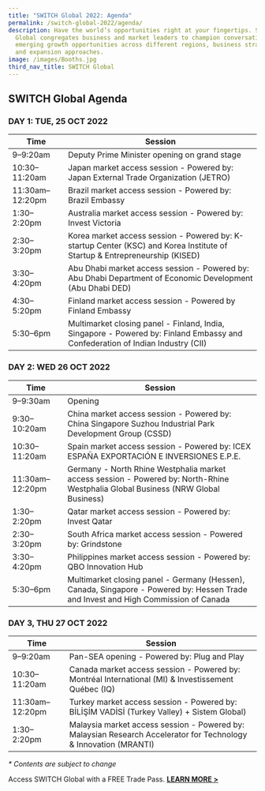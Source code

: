 ```yaml
---
title: "SWITCH Global 2022: Agenda"
permalink: /switch-global-2022/agenda/
description: Have the world’s opportunities right at your fingertips. SWITCH
  Global congregates business and market leaders to champion conversation on
  emerging growth opportunities across different regions, business strategies
  and expansion approaches.
image: /images/Booths.jpg
third_nav_title: SWITCH Global
---
```

## SWITCH Global Agenda

### **DAY 1: TUE, 25 OCT 2022**

| Time | Session | 
| -------- | -------- |
| 9–9:20am  | Deputy Prime Minister opening on grand stage |
| 10:30–11:20am | Japan market access session - Powered by: Japan External Trade Organization (JETRO) |
| 11:30am–12:20pm | Brazil market access session - Powered by: Brazil Embassy |
| 1:30–2:20pm |Australia market access session - Powered by: Invest Victoria |
| 2:30–3:20pm | Korea market access session - Powered by: K-startup Center (KSC) and Korea Institute of Startup & Entrepreneurship (KISED) | 
| 3:30–4:20pm  | Abu Dhabi market access session - Powered by: Abu Dhabi Department of Economic Development (Abu Dhabi DED) |
| 4:30–5:20pm  | Finland market access session - Powered by Finland Embassy |
| 5:30–6pm  | Multimarket closing panel - Finland, India, Singapore - Powered by: Finland Embassy and Confederation of Indian Industry (CII) |

### **DAY 2: WED 26 OCT 2022**

| Time | Session | 
| -------- | -------- |
| 9–9:30am  | Opening |
| 9:30–10:20am  | China market access session - Powered by: China Singapore Suzhou Industrial Park Development Group (CSSD) |
| 10:30–11:20am  | Spain market access session - Powered by: ICEX ESPAÑA EXPORTACIÓN E INVERSIONES E.P.E. |
| 11:30am–12:20pm | Germany - North Rhine Westphalia market access session - Powered by: North-Rhine Westphalia Global Business (NRW Global Business) |
| 1:30–2:20pm | Qatar market access session - Powered by: Invest Qatar |
| 2:30–3:20pm | South Africa market access session - Powered by: Grindstone |
| 3:30–4:20pm | Philippines market access session - Powered by: QBO Innovation Hub | 
| 5:30–6pm  | Multimarket closing panel - Germany (Hessen), Canada, Singapore - Powered by: Hessen Trade and Invest and High Commission of Canada |

### **DAY 3, THU 27 OCT 2022**

| Time | Session | 
| -------- | -------- |
| 9–9:20am  | Pan-SEA opening - Powered by: Plug and Play |
| 10:30–11:20am  | Canada market access session - Powered by: Montréal International (MI) & Investissement Québec (IQ)|
| 11:30am–12:20pm | Turkey market access session - Powered by: BİLİŞİM VADİSİ (Turkey Valley) + Sistem Global)|
| 1:30–2:20pm | Malaysia market access session - Powered by: Malaysian Research Accelerator for Technology & Innovation (MRANTI)|

_* Contents are subject to change_

Access SWITCH Global with a FREE Trade Pass. **[LEARN MORE >](/tickets)**